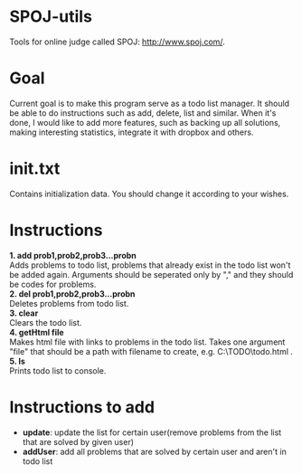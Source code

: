 SPOJ-utils
==========
Tools for online judge called SPOJ: http://www.spoj.com/.

Goal
==========
Current goal is to make this program serve as a todo list manager.
It should be able to do instructions such as add, delete, list and similar.
When it's done, I would like to add more features, such as backing up all solutions,
making interesting statistics, integrate it with dropbox and others.

init.txt
==========
Contains initialization data. You should change it according to your wishes.

Instructions
==========
<b> 1. add prob1,prob2,prob3...probn </b> <br>
 Adds problems to todo list, problems that already exist in the todo list won't be added again. Arguments should be seperated only by "," and they should be codes for problems.<br>
<b> 2. del prob1,prob2,prob3...probn </b> <br>
 Deletes problems from todo list. <br>
<b> 3. clear </b> <br>
   Clears the todo list. <br>
<b> 4. getHtml file </b> <br>
   Makes html file with links to problems in the todo list. Takes one argument "file" that should be a path with filename to create, e.g. C:\TODO\todo.html . <br>
<b> 5. ls </b> <br>
   Prints todo list to console. <br>

Instructions to add
==========
- <b> update</b>: update the list for certain user(remove problems from the list that are solved by given user)
- <b> addUser</b>: add all problems that are solved by certain user and aren't in todo list
